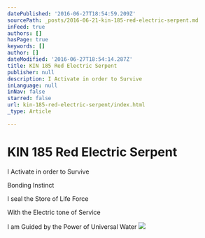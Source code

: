 ```yaml
---
datePublished: '2016-06-27T18:54:59.209Z'
sourcePath: _posts/2016-06-21-kin-185-red-electric-serpent.md
inFeed: true
authors: []
hasPage: true
keywords: []
author: []
dateModified: '2016-06-27T18:54:14.287Z'
title: KIN 185 Red Electric Serpent
publisher: null
description: I Activate in order to Survive
inLanguage: null
inNav: false
starred: false
url: kin-185-red-electric-serpent/index.html
_type: Article

---
```

# KIN 185 Red Electric Serpent

I Activate in order to Survive

Bonding Instinct

I seal the Store of Life Force

With the Electric tone of Service

I am Guided by the Power of Universal Water
![](https://the-grid-user-content.s3-us-west-2.amazonaws.com/5a603b5a-f168-4e77-b376-1a5c77112013.png)